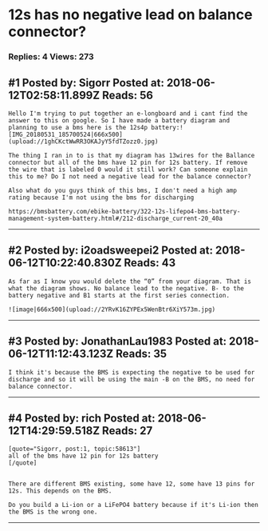 # 12s has no negative lead on balance connector?

### Replies: 4 Views: 273

## \#1 Posted by: Sigorr Posted at: 2018-06-12T02:58:11.899Z Reads: 56

```
Hello I'm trying to put together an e-longboard and i cant find the answer to this on google. So I have made a battery diagram and planning to use a bms here is the 12s4p battery:![IMG_20180531_185700524|666x500](upload://1ghCKctWwRR3OKAJyY5fdTZozz0.jpg)

The thing I ran in to is that my diagram has 13wires for the Ballance connector but all of the bms have 12 pin for 12s battery. If remove the wire that is labeled 0 would it still work? Can someone explain this to me? Do I not need a negative lead for the balance connector?

Also what do you guys think of this bms, I don't need a high amp rating because I'm not using the bms for discharging

https://bmsbattery.com/ebike-battery/322-12s-lifepo4-bms-battery-management-system-battery.html#/212-discharge_current-20_40a
```

---
## \#2 Posted by: i2oadsweepei2 Posted at: 2018-06-12T10:22:40.830Z Reads: 43

```
As far as I know you would delete the “0” from your diagram. That is what the diagram shows. No balance lead to the negative. B- to the battery negative and B1 starts at the first series connection.

![image|666x500](upload://2YRvK16ZYPEx5WenBtr6XiY573m.jpg)
```

---
## \#3 Posted by: JonathanLau1983 Posted at: 2018-06-12T11:12:43.123Z Reads: 35

```
I think it's because the BMS is expecting the negative to be used for discharge and so it will be using the main -B on the BMS, no need for balance connector.
```

---
## \#4 Posted by: rich Posted at: 2018-06-12T14:29:59.518Z Reads: 27

```
[quote="Sigorr, post:1, topic:58613"]
all of the bms have 12 pin for 12s battery
[/quote]


There are different BMS existing, some have 12, some have 13 pins for 12s. This depends on the BMS.

Do you build a Li-ion or a LiFePO4 battery because if it's Li-ion then the BMS is the wrong one.
```

---
